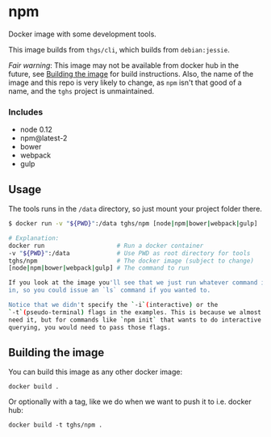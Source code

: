 # npm

Docker image with some development tools.

This image builds from `thgs/cli`, which builds from `debian:jessie`.

*Fair warning*: This image may not be available from docker hub in the future,
see [Building the image](#Building-the-image) for build instructions.  Also,
the name of the image and this repo is very likely to change, as `npm` isn't
that good of a name, and the `tghs` project is unmaintained.

### Includes
- node 0.12
- npm@latest-2
- bower
- webpack
- gulp

## Usage

The tools runs in the `/data` directory, so just mount your project folder there.

```sh
$ docker run -v "${PWD}":/data tghs/npm [node|npm|bower|webpack|gulp]

# Explanation:
docker run                    # Run a docker container
-v "${PWD}":/data             # Use PWD as root directory for tools
tghs/npm                      # The docker image (subject to change)
[node|npm|bower|webpack|gulp] # The command to run

If you look at the image you'll see that we just run whatever command is passed
in, so you could issue an `ls` command if you wanted to.

Notice that we didn't specify the `-i`(interactive) or the
`-t`(pseudo-terminal) flags in the examples. This is because we almost never
need it, but for commands like `npm init` that wants to do interactive
querying, you would need to pass those flags.


```

## Building the image

You can build this image as any other docker image:

```
docker build .
```

Or optionally with a tag, like we do when we want to push it to i.e. docker hub:

```
docker build -t tghs/npm .
```

